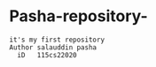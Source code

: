 # Pasha-repository-
    it's my first repository 
    Author salauddin pasha 
      iD   115cs22020 
